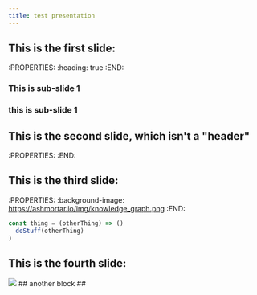 ```yaml
---
title: test presentation
---
```


## This is the first slide:
:PROPERTIES:
:heading: true
:END:
### This is sub-slide 1
### this is sub-slide 1
## This is the second slide, which isn't a "header" 
:PROPERTIES:
:END:
## This is the third slide:
:PROPERTIES:
:background-image: https://ashmortar.io/img/knowledge_graph.png
:END:

```javascript
const thing = (otherThing) => ()
  doStuff(otherThing)
)
```
## This is the fourth slide:
<img src="https://ashmortar.io/img/knowledge_graph.png" />
## another block
##
